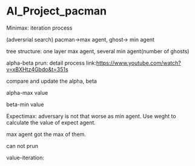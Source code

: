 # AI_Project_pacman
Minimax:
iteration process

(adversrial search) pacman->max agent, ghost-> min agent

tree structure: one layer max agent, several min agent(number of ghosts)

alpha-beta prun:
detail process link:https://www.youtube.com/watch?v=xBXHtz4Gbdo&t=351s

compare and update the alpha, beta

alpha-max value

beta-min value

Expectimax:
adversary is not that worse as min agent. Use weght to calculate the value of expect agent.

max agent got the max of them.

can not prun

value-iteration:

